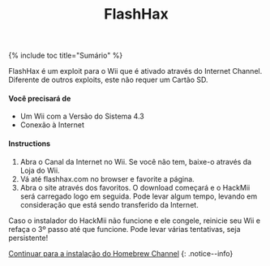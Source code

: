 ﻿---
title: "FlashHax"
---

{% include toc title="Sumário" %}

FlashHax é um exploit para o Wii que é ativado através do Internet Channel. Diferente de outros exploits, este não requer um Cartão SD.

#### Você precisará de
* Um Wii com a Versão do Sistema 4.3
* Conexão à Internet

#### Instructions

1. Abra o Canal da Internet no Wii. Se você não tem, baixe-o através da Loja do Wii.
1. Vá até flashhax.com no browser e favorite a página.
1. Abra o site através dos favoritos. O download começará e o HackMii será carregado logo em seguida. Pode levar algum tempo, levando em consideração que está sendo transferido da Internet.

Caso o instalador do HackMii não funcione e ele congele, reinicie seu Wii e refaça o 3º passo até que funcione. Pode levar várias tentativas, seja persistente!

[Continuar para a instalação do Homebrew Channel](hbc)
{: .notice--info}
